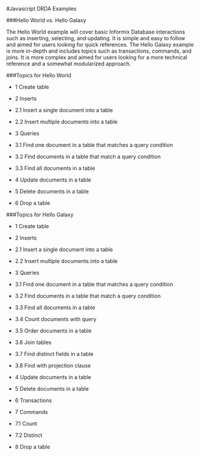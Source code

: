 #Javascript DRDA Examples

###Hello World vs. Hello Galaxy

The Hello World example will cover basic Informix Database interactions such as inserting, selecting, and updating. 
It is simple and easy to follow and aimed for users looking for quick references. 
The Hello Galaxy example is more in-depth and includes topics such as transactions, commands, and joins.
It is more complex and aimed for users looking for a more technical reference and a somewhat modularized approach.

###Topics for Hello World

 * 1 Create table
 
 * 2 Inserts
 
 * 2.1 Insert a single document into a table
 
 * 2.2 Insert multiple documents into a table
 
 * 3 Queries
 
 * 3.1 Find one document in a table that matches a query condition
 
 * 3.2 Find documents in a table that match a query condition
 
 * 3.3 Find all documents in a table
 
 * 4 Update documents in a table
 
 * 5 Delete documents in a table
 
 * 6 Drop a table

###Topics for Hello Galaxy

 * 1 Create table 

 * 2 Inserts

 * 2.1 Insert a single document into a table

 * 2.2 Insert multiple documents into a table

 * 3 Queries

 * 3.1 Find one document in a table that matches a query condition

 * 3.2 Find documents in a table that match a query condition

 * 3.3 Find all documents in a table

 * 3.4 Count documents with query

 * 3.5 Order documents in a table

 * 3.6 Join tables

 * 3.7 Find distinct fields in a table

 * 3.8 Find with projection clause

 * 4 Update documents in a table

 * 5 Delete documents in a table

 * 6 Transactions

 * 7 Commands

 * 7.1 Count

 * 7.2 Distinct

 * 8 Drop a table